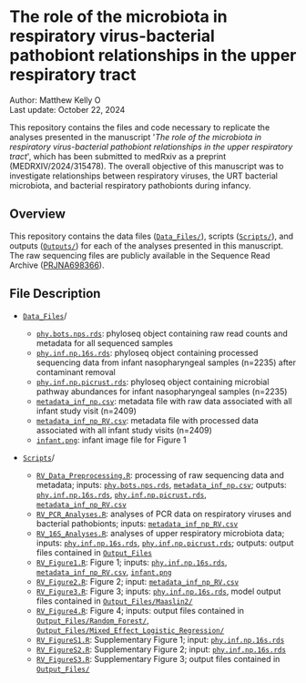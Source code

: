 # The role of the microbiota in respiratory virus-bacterial pathobiont relationships in the upper respiratory tract

Author: Matthew Kelly <a href="https://orcid.org/0000-0001-8819-2315" target="orcid.widget" rel="noopener noreferrer" style="vertical-align:top;"><img src="https://orcid.org/sites/default/files/images/orcid_16x16.png" style="width:1em;margin-right:.5em;" alt="ORCID iD icon"></a>  
Last update: October 22, 2024

This repository contains the files and code necessary to replicate the analyses presented in the manuscript '_The role of the microbiota in respiratory virus-bacterial pathobiont relationships in the upper respiratory tract_', which has been submitted to medRxiv as a preprint (MEDRXIV/2024/315478). The overall objective of this manuscript was to investigate relationships between respiratory viruses, the URT bacterial microbiota, and bacterial respiratory pathobionts during infancy. 

## Overview

This repository contains the data files ([`Data_Files/`](Data_Files/)), scripts ([`Scripts/`](Scripts/)), and outputs ([`Outputs/`](Outputs/)) for each of the analyses presented in this manuscript. The raw sequencing files are publicly available in the Sequence Read Archive ([PRJNA698366](https://www.ncbi.nlm.nih.gov/sra/?term=PRJNA698366)). 

## File Description

- [`Data_Files`](Data_Files/)/

  - [`phy.bots.nps.rds`](Data_Files/phy.bots.nps.rds): phyloseq object containing raw read counts and metadata for all sequenced samples
  - [`phy.inf.np.16s.rds`](Data_Files/phy.inf.np.16s.rds): phyloseq object containing processed sequencing data from infant nasopharyngeal samples (n=2235) after contaminant removal
  - [`phy.inf.np.picrust.rds`](Data_Files/phy.inf.np.picrust.rds): phyloseq object containing microbial pathway abundances for infant nasopharyngeal samples (n=2235) 
  - [`metadata_inf_np.csv`](Data_Files/metadata_inf_np.csv): metadata file with raw data associated with all infant study visit (n=2409)
  - [`metadata_inf_np_RV.csv`](Data_Files/metadata_inf_np_RV.csv): metadata file with processed data associated with all infant study visits (n=2409)
  - [`infant.png`](Data_Files/infant.png): infant image file for Figure 1

- [`Scripts`](Scripts/)/

  - [`RV_Data_Preprocessing.R`](Scripts/RV_Data_Preprocessing.R): processing of raw sequencing data and metadata; inputs: [`phy.bots.nps.rds`](Data_Files/phy.bots.nps.rds), [`metadata_inf_np.csv`](Data_Files/metadata_inf_np.csv); outputs: [`phy.inf.np.16s.rds`](Data_Files/phy.inf.np.16s.rds), [`phy.inf.np.picrust.rds`](Data_Files/phy.inf.np.picrust.rds), [`metadata_inf_np_RV.csv`](Data_Files/metadata_inf_np_RV.csv)
  - [`RV_PCR_Analyses.R`](Scripts/RV_PCR_Analyses.R): analyses of PCR data on respiratory viruses and bacterial pathobionts; inputs: [`metadata_inf_np_RV.csv`](Data_Files/metadata_inf_np_RV.csv)
  - [`RV_16S_Analyses.R`](Scripts/RV_16S_Analyses.R): analyses of upper respiratory microbiota data; inputs: [`phy.inf.np.16s.rds`](Data_Files/phy.inf.np.16s.rds), [`phy.inf.np.picrust.rds`](Data_Files/phy.inf.np.picrust.rds); outputs: output files contained in [`Output_Files`](Output_Files/)
  - [`RV_Figure1.R`](Scripts/RV_Figure1.R): Figure 1; inputs: [`phy.inf.np.16s.rds`](Data_Files/phy.inf.np.16s.rds), [`metadata_inf_np_RV.csv`](Data_Files/metadata_inf_np_RV.csv), [`infant.png`](Data_Files/infant.png)
  - [`RV_Figure2.R`](Scripts/RV_Figure2.R): Figure 2; input: [`metadata_inf_np_RV.csv`](Data_Files/metadata_inf_np_RV.csv)
  - [`RV_Figure3.R`](Scripts/RV_Figure3.R): Figure 3; inputs: [`phy.inf.np.16s.rds`](Data_Files/phy.inf.np.16s.rds), model output files contained in [`Output_Files/Maaslin2/`](Output_Files/Maaslin2/)
  - [`RV_Figure4.R`](Scripts/RV_Figure4.R): Figure 4; inputs: output files contained in [`Output_Files/Random_Forest/`](Output_Files/Random_Forest/), [`Output_Files/Mixed_Effect_Logistic_Regression/`](Output_Files/Mixed_Effect_Logistic_Regression/)
  - [`RV_FigureS1.R`](Scripts/RV_FigureS1.R): Supplementary Figure 1; input: [`phy.inf.np.16s.rds`](Data_Files/phy.inf.np.16s.rds)
  - [`RV_FigureS2.R`](Scripts/RV_FigureS2.R): Supplementary Figure 2; input: [`phy.inf.np.16s.rds`](Data_Files/phy.inf.np.16s.rds)
  - [`RV_FigureS3.R`](Scripts/RV_FigureS3.R): Supplementary Figure 3; output files contained in [`Output_Files/`](Output_Files/)
